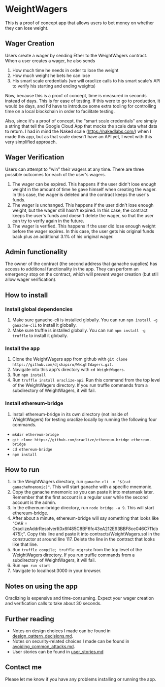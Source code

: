 # WeightWagers

This is a proof of concept app that allows users to bet money on whether they
can lose weight.

## Wager Creation

Users create a wager by sending Ether to the WeightWagers
contract. When a user creates a wager, he also sends

1) How much time he needs in order to lose the weight
2) How much weight he bets he can lose
3) His smart scale credentials (we will oraclize calls to his smart scale's
   API to verify his starting and ending weights)

Now, because this is a proof of concept, time is measured in seconds instead of
days. This is for ease of testing. If this were to go to production, it would
be days, and I'd have to introduce some extra tooling for controlling time
on a local blockchain in order to facilitate testing.

Also, since it's a proof of concept, the "smart scale credentials" are simply
a string that tell the Google Cloud App that mocks the scale data what
data to return. I had in mind the Naked scale (https://nakedlabs.com/) when
I made this app, but as that scale doesn't have an API yet, I went with this
very simplified approach.

## Wager Verification

Users can attempt to "win" their wagers at any time. There are three possible
outcomes for each of the user's wagers.

1) The wager can be expired. This happens if the user didn't lose enough
   weight in the amount of time he gave himself when creating the wager.
   In this case, the wager is deleted and the contract keeps the user's
   funds.
2) The wager is unchanged. This happens if the user didn't lose enough
   weight, but the wager still hasn't expired. In this case, the contract
   keeps the user's funds and doesn't delete the wager, so that the user
   can try to verify again in the future.
3) The wager is verified. This happens if the user did lose enough weight
   before the wager expires. In this case, the user gets his original
   funds back plus an additional 3.1% of his original wager.

## Admin functionality
The owner of the contract (the second address that ganache supplies) has
access to additional functionality in the app. They can perform an emergency
stop on the contract, which will prevent wager creation (but still allow
wager verification).

## How to install

### Install global dependencies
1) Make sure ganache-cli is installed globally. You can run `npm install -g ganache-cli`
   to install it globally.
2) Make sure truffle is installed globally. You can run `npm install -g truffle`
   to install it globally.

### Install the app
1) Clone the WeightWagers app from github with `git clone https://github.com/djshapiro/WeightWagers.git`.
2) Navigate into this app's directory with `cd WeightWagers`.
3) Run `npm install`
4) Run `truffle install oraclize-api`. Run this command from the top level of
   the WeightWagers directory. If you run truffle commands from a subdirectory
   of WeightWagers, it will fail.

### Install ethereum-bridge
1) Install ethereum-bridge in its own directory (not inside of WeightWagers) 
   for testing oraclize locally by running the following four commands.
  - `mkdir ethereum-bridge`
  - `git clone https://github.com/oraclize/ethereum-bridge ethereum-bridge`
  - `cd ethereum-bridge`
  - `npm install `

## How to run
1) In the WeightWagers directory, run `ganache-cli -m "$(cat ganacheMnemonic)"`.
   This will start ganache with a specific mnemonic.
2) Copy the ganache mnemonic so you can paste it into metamask later. Remember
   that the first account is a regular user while the second account is the admin.
3) In the ethereum-bridge directory, run `node bridge -a 9`. This will start
   ethereum-bridge.
4) After about a minute, ethereum-bridge will say something that looks like
   "OAR = OraclizeAddrResolverI(0x6f485C8BF6fc43eA212E93BBF8ce046C7f1cb475);".
   Copy this line and paste it into contracts/WeightWagers.sol in the
   constructor at around line 117. Delete the line in the contract that looks
   like that line.
5) Run `truffle compile; truffle migrate` from the top level of the WeightWagers
   directory. If you run truffle commands from a subdirectory of WeightWagers,
   it will fail.
6) Run `npm run start`
7) Navigate to localhost:3000 in your browser.

## Notes on using the app
Oraclizing is expensive and time-consuming. Expect your wager creation
and verification calls to take about 30 seconds.

## Further reading
- Notes on design choices I made can be found in [design_pattern_decisions.md](./design_pattern_decisions.md).
- Notes on security-related choices I made can be found in [avoiding_common_attacks.md](./avoiding_common_attacks.md).
- User stories can be found in [user_stories.md](./user_stories.md)

## Contact me
Please let me know if you have any problems installing or running the app.

